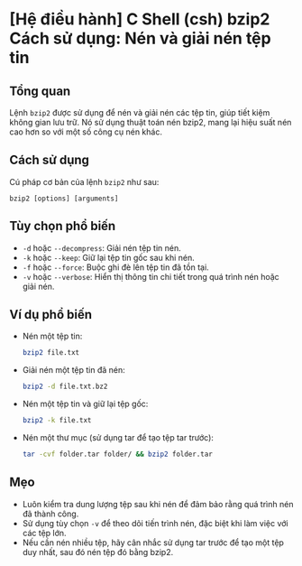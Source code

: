 # [Hệ điều hành] C Shell (csh) bzip2 Cách sử dụng: Nén và giải nén tệp tin

## Tổng quan
Lệnh `bzip2` được sử dụng để nén và giải nén các tệp tin, giúp tiết kiệm không gian lưu trữ. Nó sử dụng thuật toán nén bzip2, mang lại hiệu suất nén cao hơn so với một số công cụ nén khác.

## Cách sử dụng
Cú pháp cơ bản của lệnh `bzip2` như sau:
```
bzip2 [options] [arguments]
```

## Tùy chọn phổ biến
- `-d` hoặc `--decompress`: Giải nén tệp tin nén.
- `-k` hoặc `--keep`: Giữ lại tệp tin gốc sau khi nén.
- `-f` hoặc `--force`: Buộc ghi đè lên tệp tin đã tồn tại.
- `-v` hoặc `--verbose`: Hiển thị thông tin chi tiết trong quá trình nén hoặc giải nén.

## Ví dụ phổ biến
- Nén một tệp tin:
  ```bash
  bzip2 file.txt
  ```
- Giải nén một tệp tin đã nén:
  ```bash
  bzip2 -d file.txt.bz2
  ```
- Nén một tệp tin và giữ lại tệp gốc:
  ```bash
  bzip2 -k file.txt
  ```
- Nén một thư mục (sử dụng tar để tạo tệp tar trước):
  ```bash
  tar -cvf folder.tar folder/ && bzip2 folder.tar
  ```

## Mẹo
- Luôn kiểm tra dung lượng tệp sau khi nén để đảm bảo rằng quá trình nén đã thành công.
- Sử dụng tùy chọn `-v` để theo dõi tiến trình nén, đặc biệt khi làm việc với các tệp lớn.
- Nếu cần nén nhiều tệp, hãy cân nhắc sử dụng tar trước để tạo một tệp duy nhất, sau đó nén tệp đó bằng bzip2.